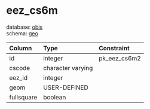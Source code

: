 # eez_cs6m
database: [obis](../)  
schema: [geo](geo)  

|Column|Type|Constraint|
|:---|:---|:---|
|id|integer|pk_eez_cs6m2 |
|cscode|character varying||
|eez_id|integer||
|geom|USER-DEFINED||
|fullsquare|boolean||
